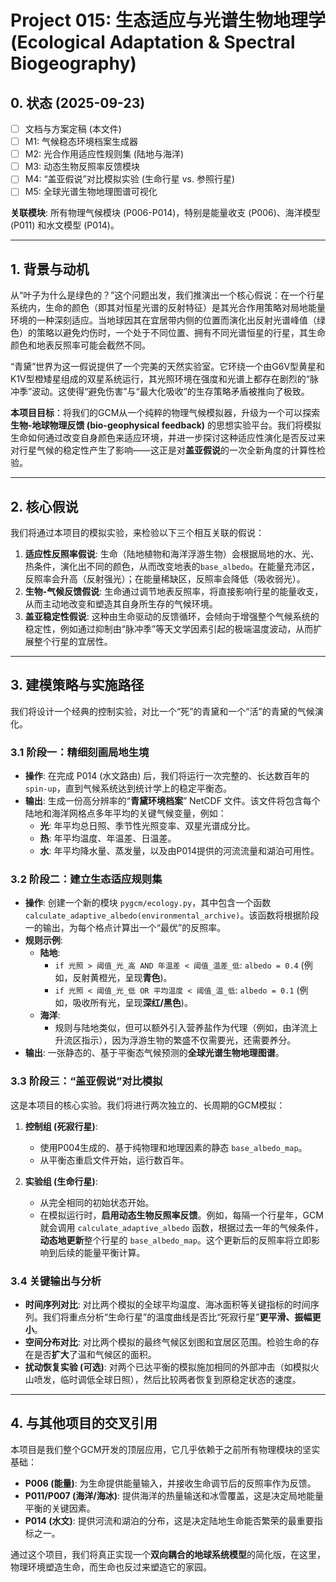 # Project 015: 生态适应与光谱生物地理学 (Ecological Adaptation & Spectral Biogeography)

## 0. 状态 (2025-09-23)
- [ ] 文档与方案定稿 (本文件)
- [ ] M1: 气候稳态环境档案生成器
- [ ] M2: 光合作用适应性规则集 (陆地与海洋)
- [ ] M3: 动态生物反照率反馈模块
- [ ] M4: “盖亚假说”对比模拟实验 (生命行星 vs. 参照行星)
- [ ] M5: 全球光谱生物地理图谱可视化

**关联模块**: 所有物理气候模块 (P006-P014)，特别是能量收支 (P006)、海洋模型 (P011) 和水文模型 (P014)。

---

## 1. 背景与动机

从“叶子为什么是绿色的？”这个问题出发，我们推演出一个核心假说：在一个行星系统内，生命的颜色（即其对恒星光谱的反射特征）是其光合作用策略对局地能量环境的一种深刻适应。当地球因其在宜居带内侧的位置而演化出反射光谱峰值（绿色）的策略以避免灼伤时，一个处于不同位置、拥有不同光谱恒星的行星，其生命颜色和地表反照率可能会截然不同。

“青黛”世界为这一假说提供了一个完美的天然实验室。它环绕一个由G6V型黄星和K1V型橙矮星组成的双星系统运行，其光照环境在强度和光谱上都存在剧烈的“脉冲季”波动。这使得“避免伤害”与“最大化吸收”的生存策略矛盾被推向了极致。

**本项目目标**：将我们的GCM从一个纯粹的物理气候模拟器，升级为一个可以探索**生物-地球物理反馈 (bio-geophysical feedback)** 的思想实验平台。我们将模拟生命如何通过改变自身颜色来适应环境，并进一步探讨这种适应性演化是否反过来对行星气候的稳定性产生了影响——这正是对**盖亚假说**的一次全新角度的计算性检验。

---

## 2. 核心假说

我们将通过本项目的模拟实验，来检验以下三个相互关联的假说：

1.  **适应性反照率假说**: 生命（陆地植物和海洋浮游生物）会根据局地的水、光、热条件，演化出不同的颜色，从而改变地表的`base_albedo`。在能量充沛区，反照率会升高（反射强光）；在能量稀缺区，反照率会降低（吸收弱光）。
2.  **生物-气候反馈假说**: 生命通过调节地表反照率，将直接影响行星的能量收支，从而主动地改变和塑造其自身所生存的气候环境。
3.  **盖亚稳定性假说**: 这种由生命驱动的反馈循环，会倾向于增强整个气候系统的稳定性，例如通过抑制由“脉冲季”等天文学因素引起的极端温度波动，从而扩展整个行星的宜居性。

---

## 3. 建模策略与实施路径

我们将设计一个经典的控制实验，对比一个“死”的青黛和一个“活”的青黛的气候演化。

### 3.1 阶段一：精细刻画局地生境

* **操作**: 在完成 P014 (水文路由) 后，我们将运行一次完整的、长达数百年的 `spin-up`，直到气候系统达到统计学上的稳定平衡态。
* **输出**: 生成一份高分辨率的“**青黛环境档案**” NetCDF 文件。该文件将包含每个陆地和海洋网格点多年平均的关键气候变量，例如：
    * **光**: 年平均总日照、季节性光照变率、双星光谱成分比。
    * **热**: 年平均温度、年温差、日温差。
    * **水**: 年平均降水量、蒸发量，以及由P014提供的河流流量和湖泊可用性。

### 3.2 阶段二：建立生态适应规则集

* **操作**: 创建一个新的模块 `pygcm/ecology.py`，其中包含一个函数 `calculate_adaptive_albedo(environmental_archive)`。该函数将根据阶段一的输出，为每个格点计算出一个“最优”的反照率。
* **规则示例**:
    * **陆地**:
        * `if 光照 > 阈值_光_高 AND 年温差 < 阈值_温差_低`: `albedo = 0.4` (例如，反射黄橙光，呈现**青色**)。
        * `if 光照 < 阈值_光_低 OR 平均温度 < 阈值_温_低`: `albedo = 0.1` (例如，吸收所有光，呈现**深红/黑色**)。
    * **海洋**:
        * 规则与陆地类似，但可以额外引入营养盐作为代理（例如，由洋流上升流区指示），因为浮游生物的繁盛不仅需要光，还需要养分。
* **输出**: 一张静态的、基于平衡态气候预测的**全球光谱生物地理图谱**。

### 3.3 阶段三：“盖亚假说”对比模拟

这是本项目的核心实验。我们将进行两次独立的、长周期的GCM模拟：

1.  **控制组 (死寂行星)**:
    * 使用P004生成的、基于纯物理和地理因素的静态 `base_albedo_map`。
    * 从平衡态重启文件开始，运行数百年。

2.  **实验组 (生命行星)**:
    * 从完全相同的初始状态开始。
    * 在模拟运行时，**启用动态生物反照率反馈**。例如，每隔一个行星年，GCM就会调用 `calculate_adaptive_albedo` 函数，根据过去一年的气候条件，**动态地更新**整个行星的 `base_albedo_map`。这个更新后的反照率将立即影响到后续的能量平衡计算。

### 3.4 关键输出与分析

* **时间序列对比**: 对比两个模拟的全球平均温度、海冰面积等关键指标的时间序列。我们将重点分析“生命行星”的温度曲线是否比“死寂行星”**更平滑、振幅更小**。
* **空间分布对比**: 对比两个模拟的最终气候区划图和宜居区范围。检验生命的存在是否**扩大**了温和气候区的面积。
* **扰动恢复实验 (可选)**: 对两个已达平衡的模拟施加相同的外部冲击（如模拟火山喷发，临时调低全球日照），然后比较两者恢复到原稳定状态的速度。

---

## 4. 与其他项目的交叉引用

本项目是我们整个GCM开发的顶层应用，它几乎依赖于之前所有物理模块的坚实基础：
* **P006 (能量)**: 为生命提供能量输入，并接收生命调节后的反照率作为反馈。
* **P011/P007 (海洋/海冰)**: 提供海洋的热量输送和冰雪覆盖，这是决定局地能量平衡的关键因素。
* **P014 (水文)**: 提供河流和湖泊的分布，这是决定陆地生命能否繁荣的最重要指标之一。

通过这个项目，我们将真正实现一个**双向耦合的地球系统模型**的简化版，在这里，物理环境塑造生命，而生命也反过来塑造它的家园。